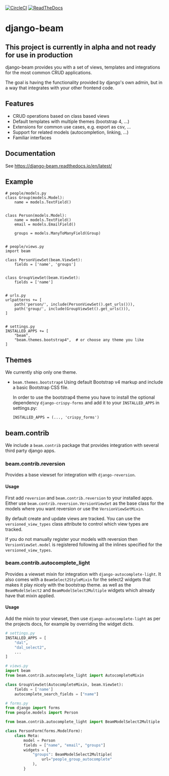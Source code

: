 [![CircleCI](https://circleci.com/gh/django-beam/django-beam.svg?style=svg)](https://circleci.com/gh/django-beam/django-beam)
[![ReadTheDocs](https://readthedocs.org/projects/django-beam/badge/)](https://django-beam.readthedocs.io/en/latest/)

# django-beam

## This project is currently in alpha and not ready for use in production

django-beam provides you with a set of views, templates and integrations for the most common CRUD
applications.

The goal is having the functionality provided by django's own admin, but in a way that integrates with your other frontend code.

## Features
- CRUD operations based on class based views
- Default templates with multiple themes (bootstrap 4, ...)
- Extensions for common use cases, e.g. export as csv, ...
- Support for related models (autocompletion, linking, ...)
- Familiar interfaces

## Documentation
See https://django-beam.readthedocs.io/en/latest/

## Example
```
# people/models.py
class Group(models.Model):
    name = models.TextField()


class Person(models.Model):
    name = models.TextField()
    email = models.EmailField()

    groups = models.ManyToManyField(Group)


# people/views.py
import beam

class PersonViewSet(beam.ViewSet):
    fields = ['name', 'groups']


class GroupViewSet(beam.ViewSet):
    fields = ['name']


# urls.py
urlpatterns += [
    path('person/', include(PersonViewSet().get_urls())),
    path('group/', include(GroupViewSet().get_urls())),
]


# settings.py
INSTALLED_APPS += [
    "beam",
    "beam.themes.bootstrap4",  # or choose any theme you like
]
```

## Themes
We currently ship only one theme.
* `beam.themes.bootstrap4`
  Using default Bootstrap v4 markup and include a basic Bootstrap CSS file.

  In order to use the bootstrap4 theme you have to install the optional dependency
  `django-crispy-forms` and add it to your `INSTALLED_APPS` in settings.py:
  ```
  INSTALLED_APPS = (..., 'crispy_forms')
  ```


## beam.contrib

We include a `beam.contrib` package that provides integration with several third party django apps.

### beam.contrib.reversion

Provides a base viewset for integration with `django-reversion`.

#### Usage
First add `reversion` and `beam.contrib.reversion` to your installed apps.
Either use `beam.contrib.reversion.VersionViewSet` as the base class for the 
models where you want reversion or use the `VersionViewSetMixin`.

By default create and update views are tracked. You can use the `versioned_view_types` 
class attribute to control which view types are tracked.

If you do not manually register your models with reversion then `VersionViewSet.model` is registered
following all the inlines specified for the `versioned_view_types`.

### beam.contrib.autocomplete_light

Provides a viewset mixin for integration with `django-autocomplete-light`.
It also comes with a `BeamSelect2StyleMixin` for the select2 widgets that makes it play nicely with the bootstrap theme.
as well as the `BeamModelSelect2` and `BeamModelSelect2Multiple` widgets which already have that
mixin applied.

#### Usage

Add the mixin to your viewset, then use `django-autocomplete-light` as per the projects docs, for
example by overriding the widget dicts.

```python
# settings.py
INSTALLED_APPS = [
    "dal",
    "dal_select2",
    ...
]

# views.py
import beam
from beam.contrib.autocomplete_light import AutocompleteMixin

class GroupViewSet(AutocompleteMixin, beam.ViewSet):
    fields = ['name']
    autocomplete_search_fields = ["name"]

# forms.py
from django import forms
from people.models import Person

from beam.contrib.autocomplete_light import BeamModelSelect2Multiple

class PersonForm(forms.ModelForm):
    class Meta:
        model = Person
        fields = ["name", "email", "groups"]
        widgets = {
            "groups": BeamModelSelect2Multiple(
                url="people_group_autocomplete"
            ),
        }
```


